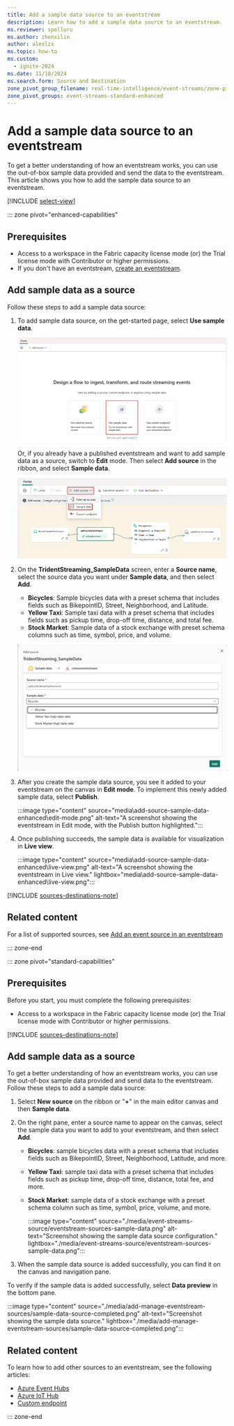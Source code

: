 ```yaml
---
title: Add a sample data source to an eventstream
description: Learn how to add a sample data source to an eventstream.
ms.reviewer: spelluru
ms.author: zhenxilin
author: alexlzx
ms.topic: how-to
ms.custom:
  - ignite-2024
ms.date: 11/18/2024
ms.search.form: Source and Destination
zone_pivot_group_filename: real-time-intelligence/event-streams/zone-pivot-groups.json
zone_pivot_groups: event-streams-standard-enhanced
---
```


# Add a sample data source to an eventstream

To get a better understanding of how an eventstream works, you can use the out-of-box sample data provided and send the data to the eventstream. This article shows you how to add the sample data source to an eventstream. 

[!INCLUDE [select-view](./includes/select-view.md)]

::: zone pivot="enhanced-capabilities"  


## Prerequisites

- Access to a workspace in the Fabric capacity license mode (or) the Trial license mode with Contributor or higher permissions. 
- If you don't have an eventstream, [create an eventstream](create-manage-an-eventstream.md). 


## Add sample data as a source

Follow these steps to add a sample data source:

1. To add sample data source, on the get-started page, select **Use sample data**.

   ![A screenshot of selecting Use sample data.](media\add-source-sample-data-enhanced\select-sample-data.png)

   Or, if you already have a published eventstream and want to add sample data as a source, switch to **Edit** mode. Then select **Add source** in the ribbon, and select **Sample data**.

   ![A screenshot of selecting Sample data to add to an existing eventstream.](media\add-source-sample-data-enhanced\add-sample-data.png)
1. On the **TridentStreaming_SampleData** screen, enter a **Source name**, select the source data you want under **Sample data**, and then select **Add**.

   - **Bicycles**: Sample bicycles data with a preset schema that includes fields such as BikepointID, Street, Neighborhood, and Latitude.
   - **Yellow Taxi**: Sample taxi data with a preset schema that includes fields such as pickup time, drop-off time, distance, and total fee.
   - **Stock Market**: Sample data of a stock exchange with preset schema columns such as time, symbol, price, and volume.

   ![A screenshot showing the choices on the Sample data screen.](media\add-source-sample-data-enhanced\sample-sources.png)
1. After you create the sample data source, you see it added to your eventstream on the canvas in **Edit mode**. To implement this newly added sample data, select **Publish**.

    :::image type="content" source="media\add-source-sample-data-enhanced\edit-mode.png" alt-text="A screenshot showing the eventstream in Edit mode, with the Publish button highlighted.":::
1. Once publishing succeeds, the sample data is available for visualization in **Live view**.

    :::image type="content" source="media\add-source-sample-data-enhanced\live-view.png" alt-text="A screenshot showing the eventstream in Live view." lightbox="media\add-source-sample-data-enhanced\live-view.png":::


[!INCLUDE [sources-destinations-note](./includes/sources-destinations-note.md)]


## Related content 
For a list of supported sources, see [Add an event source in an eventstream](add-manage-eventstream-sources.md)

::: zone-end

::: zone pivot="standard-capabilities"



## Prerequisites

Before you start, you must complete the following prerequisites:

- Access to a workspace in the Fabric capacity license mode (or) the Trial license mode with Contributor or higher permissions. 

[!INCLUDE [sources-destinations-note](./includes/sources-destinations-note.md)]

## Add sample data as a source

To get a better understanding of how an eventstream works, you can use the out-of-box sample data provided and send data to the eventstream. Follow these steps to add a sample data source:

1. Select **New source** on the ribbon or "**+**" in the main editor canvas and then **Sample data**.

1. On the right pane, enter a source name to appear on the canvas, select the sample data you want to add to your eventstream, and then select **Add**.
   - **Bicycles**: sample bicycles data with a preset schema that includes fields such as BikepointID, Street, Neighborhood, Latitude, and more.
   - **Yellow Taxi**: sample taxi data with a preset schema that includes fields such as pickup time, drop-off time, distance, total fee, and more.
   - **Stock Market**: sample data of a stock exchange with a preset schema column such as time, symbol, price, volume, and more.

       :::image type="content" source="./media/event-streams-source/eventstream-sources-sample-data.png" alt-text="Screenshot showing the sample data source configuration." lightbox="./media/event-streams-source/eventstream-sources-sample-data.png":::

1. When the sample data source is added successfully, you can find it on the canvas and navigation pane.

To verify if the sample data is added successfully, select **Data preview** in the bottom pane.

:::image type="content" source="./media/add-manage-eventstream-sources/sample-data-source-completed.png" alt-text="Screenshot showing the sample data source." lightbox="./media/add-manage-eventstream-sources/sample-data-source-completed.png":::

## Related content 

To learn how to add other sources to an eventstream, see the following articles:

- [Azure Event Hubs](add-source-azure-event-hubs.md)
- [Azure IoT Hub](add-source-azure-iot-hub.md)
- [Custom endpoint](add-source-custom-app.md)

::: zone-end

